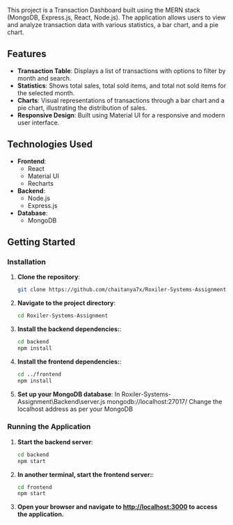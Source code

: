 This project is a Transaction Dashboard built using the MERN stack (MongoDB, Express.js, React, Node.js). The application allows users to view and analyze transaction data with various statistics, a bar chart, and a pie chart.

## Features

- **Transaction Table**: Displays a list of transactions with options to filter by month and search.
- **Statistics**: Shows total sales, total sold items, and total not sold items for the selected month.
- **Charts**: Visual representations of transactions through a bar chart and a pie chart, illustrating the distribution of sales.
- **Responsive Design**: Built using Material UI for a responsive and modern user interface.

## Technologies Used

- **Frontend**: 
  - React
  - Material UI
  - Recharts
- **Backend**: 
  - Node.js
  - Express.js
- **Database**: 
  - MongoDB

## Getting Started

### Installation

1. **Clone the repository**:

   ```bash
   git clone https://github.com/chaitanya7x/Roxiler-Systems-Assignment.git

2. **Navigate to the project directory**:

   ```bash
   cd Roxiler-Systems-Assignment

3. **Install the backend dependencies:**:

    ```bash
   cd backend
   npm install

4. **Install the frontend dependencies:**:

    ```bash
   cd ../frontend
    npm install

5. **Set up your MongoDB database**:
    In Roxiler-Systems-Assignment\Backend\server.js 
    mongodb://localhost:27017/
    Change the localhost address as per your MongoDB

### Running the Application

1. **Start the backend server**:

    ```bash
   cd backend
    npm start

2. **In another terminal, start the frontend server:**:

    ```bash
   cd frontend
    npm start
    
3. **Open your browser and navigate to [http://localhost:3000](http://localhost:3000) to access the application.**

